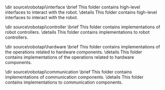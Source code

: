 \dir source\robotapi\interface
\brief This folder contains high-level interfaces to interact with the robot.
\details This folder contains high-level interfaces to interact with the robot.

\dir source\robotapi\controller
\brief This folder contains implementations of robot controllers.
\details This folder contains implementations to robot controllers.

\dir source\robotapi\hardware
\brief This folder contains implementations of the operations related to hardware components.
\details This folder contains implementations of the operations related to hardware components.

\dir source\robotapi\communication
\brief This folder contains implementations of communication components.
\details This folder contains implementations to communication components.